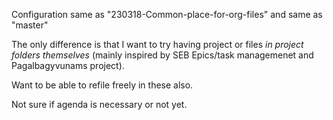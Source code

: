Configuration same as "230318-Common-place-for-org-files" and same as
"master"

The only difference is that I want to try having project or files *in
project folders themselves* (mainly inspired by SEB Epics/task
managemenet and Pagalbagyvunams project).

Want to be able to refile freely in these also.

Not sure if agenda is necessary or not yet.
